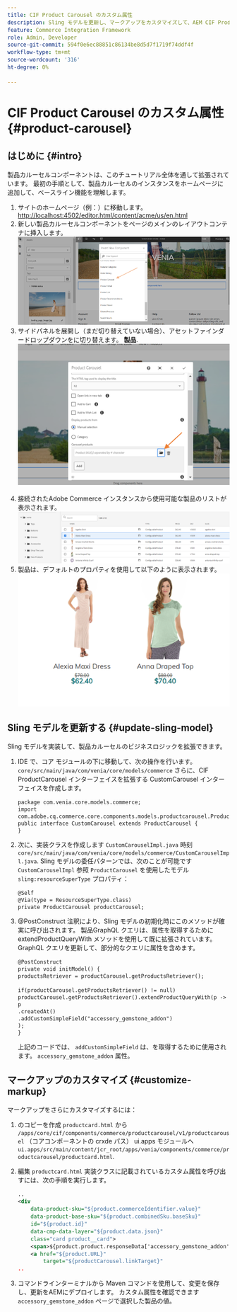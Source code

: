 ```yaml
---
title: CIF Product Carousel のカスタム属性
description: Sling モデルを更新し、マークアップをカスタマイズして、AEM CIF Product Carousel コンポーネントを拡張する方法を説明します。
feature: Commerce Integration Framework
role: Admin, Developer
source-git-commit: 594f0e6ec88851c86134be8d5d7f1719f74ddf4f
workflow-type: tm+mt
source-wordcount: '316'
ht-degree: 0%

---
```


# CIF Product Carousel のカスタム属性 {#product-carousel}

## はじめに {#intro}

製品カルーセルコンポーネントは、このチュートリアル全体を通して拡張されています。 最初の手順として、製品カルーセルのインスタンスをホームページに追加して、ベースライン機能を理解します。

1. サイトのホームページ（例：）に移動します。 [http://localhost:4502/editor.html/content/acme/us/en.html](http://localhost:4502/editor.html/content/acme/us/en.html)
1. 新しい製品カルーセルコンポーネントをページのメインのレイアウトコンテナに挿入します。
   ![製品カルーセルコンポーネント](/help/commerce-cloud/assets/product-carousel-component.png)
1. サイドパネルを展開し（まだ切り替えていない場合）、アセットファインダードロップダウンをに切り替えます。 **製品**.
     ![カルーセル製品](/help/commerce-cloud/assets/carousel-products.png)    
1. 接続されたAdobe Commerce インスタンスから使用可能な製品のリストが表示されます。
   ![接続されたインスタンス](/help/commerce-cloud/assets/connected-instance.png)
1. 製品は、デフォルトのプロパティを使用して以下のように表示されます。
   ![プロパティと共に表示される製品](/help/commerce-cloud/assets/discount.png)

## Sling モデルを更新する {#update-sling-model}

Sling モデルを実装して、製品カルーセルのビジネスロジックを拡張できます。

1. IDE で、コア モジュールの下に移動して、次の操作を行います。 `core/src/main/java/com/venia/core/models/commerce` さらに、CIF ProductCarousel インターフェイスを拡張する CustomCarousel インターフェイスを作成します。

   ```
   package com.venia.core.models.commerce;
   import com.adobe.cq.commerce.core.components.models.productcarousel.ProductCarousel;
   public interface CustomCarousel extends ProductCarousel {
   }
   ```
1. 次に、実装クラスを作成します `CustomCarouselImpl.java` 時刻 `core/src/main/java/com/venia/core/models/commerce/CustomCarouselImpl.java`.
Sling モデルの委任パターンでは、次のことが可能です `CustomCarouselImpl` 参照 `ProductCarousel` を使用したモデル `sling:resourceSuperType` プロパティ：

   ```
   @Self
   @Via(type = ResourceSuperType.class)
   private ProductCarousel productCarousel;
   ```

1. @PostConstruct 注釈により、Sling モデルの初期化時にこのメソッドが確実に呼び出されます。 製品GraphQL クエリは、属性を取得するために extendProductQueryWith メソッドを使用して既に拡張されています。 GraphQL クエリを更新して、部分的なクエリに属性を含めます。

   ```
   @PostConstruct
   private void initModel() {
   productsRetriever = productCarousel.getProductsRetriever();
   
   if(productCarousel.getProductsRetriever() != null)
   productCarousel.getProductsRetriever().extendProductQueryWith(p -> p
   .createdAt()
   .addCustomSimpleField("accessory_gemstone_addon")
   );
   }
   ```

   上記のコードでは、 `addCustomSimpleField` は、を取得するために使用されます。 `accessory_gemstone_addon` 属性。

## マークアップのカスタマイズ {#customize-markup}

マークアップをさらにカスタマイズするには：

1. のコピーを作成 `productcard.html` から `/apps/core/cif/components/commerce/productcarousel/v1/productcarousel` （コアコンポーネントの crxde パス） ui.apps モジュールへ `ui.apps/src/main/content/jcr_root/apps/venia/components/commerce/productcarousel/productcard.html`.

1. 編集 `productcard.html` 実装クラスに記載されているカスタム属性を呼び出すには、次の手順を実行します。

   ```xml
   ..
   <div
       data-product-sku="${product.commerceIdentifier.value}"
       data-product-base-sku="${product.combinedSku.baseSku}"
       id="${product.id}"
       data-cmp-data-layer="${product.data.json}"
       class="card product__card">
       <span>${product.product.responseData['accessory_gemstone_addon']}</span>
       <a href="${product.URL}"
           target="${productCarousel.linkTarget}"
   ..
   ```

1. コマンドラインターミナルから Maven コマンドを使用して、変更を保存し、更新をAEMにデプロイします。 カスタム属性を確認できます `accessory_gemstone_addon` ページで選択した製品の値。
